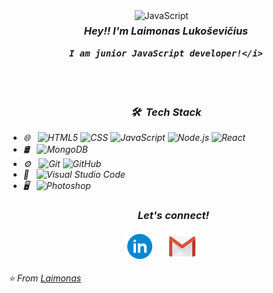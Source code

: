 <img align='right' src="https://blog.akrv.xyz/wp-content/uploads/2019/03/javascript-illustration.png" alt="JavaScript" width="60%">

<h3 align="center">
  
  <i>Hey!! I'm Laimonas Lukoševičius
   
    I am junior JavaScript developer!</i>
  
</h3>
<br><br>

<h3 align="center"> 🛠 &nbsp;Tech Stack</h3>

- 🌐 &nbsp;
  ![HTML5](https://img.shields.io/badge/-HTML5-333333?style=flat&logo=HTML5)
  ![CSS](https://img.shields.io/badge/-CSS-333333?style=flat&logo=CSS3&logoColor=1572B6)
  ![JavaScript](https://img.shields.io/badge/-JavaScript-333333?style=flat&logo=javascript)
  ![Node.js](https://img.shields.io/badge/-Node.js-333333?style=flat&logo=node.js)
  ![React](https://img.shields.io/badge/-React-333333?style=flat&logo=react)
- 🛢 &nbsp;
  ![MongoDB](https://img.shields.io/badge/-MongoDB-333333?style=flat&logo=mongodb)
- ⚙️ &nbsp;
  ![Git](https://img.shields.io/badge/-Git-333333?style=flat&logo=git)
  ![GitHub](https://img.shields.io/badge/-GitHub-333333?style=flat&logo=github)
- 🔧 &nbsp;
  ![Visual Studio Code](https://img.shields.io/badge/-Visual%20Studio%20Code-333333?style=flat&logo=visual-studio-code&logoColor=007ACC)
- 🖥 &nbsp;
  ![Photoshop](https://img.shields.io/badge/-Photoshop-333333?style=flat&logo=adobe-photoshop)
  <h3 align="center"> 
  <i> Let's connect!</i>
</h3>

<p align="center">
<a href="https://www.linkedin.com/in/laimonas-luko%C5%A1evi%C4%8Dius-96716abb/"><img src="https://github.com/sarthak77/sarthak77/blob/master/icons/icons8-linkedin-circled-48.png" alt="LinkedIn"></a> &nbsp; &nbsp;
<a href="mailto:laimonas.lukosevicius@gmail.com"><img src="https://github.com/sarthak77/sarthak77/blob/master/icons/icons8-gmail-48.png" alt="Gmail"></a> &nbsp; &nbsp;
</p>
  
<!--https://icons8.com/icons/set/svg-->

⭐️ From [Laimonas](https://github.com/laimonaslukos)
